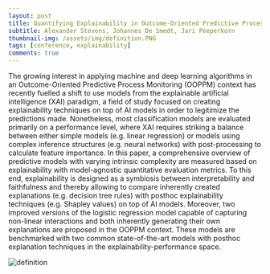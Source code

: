 ```yaml
---
layout: post
title: Quantifying Explainability in Outcome-Oriented Predictive Process Monitoring
subtitle: Alexander Stevens, Johannes De Smedt, Jari Peeperkorn
thumbnail-img: /assets/img/definition.PNG
tags: [conference, explainability]
comments: true
---
```


The growing interest in applying machine and deep learning algorithms in an Outcome-Oriented Predictive Process Monitoring (OOPPM) context has recently fuelled a shift to use models from the explainable artificial intelligence (XAI) paradigm, a field of study focused on creating explainability techniques on top of AI models in order to legitimize the predictions made. 
Nonetheless, most classification models are evaluated primarily on a performance level, where XAI requires striking a balance between either simple models (e.g. linear regression) or models using complex inference structures (e.g. neural networks) with post-processing to calculate feature importance. In this paper, a comprehensive overview of predictive models with varying intrinsic complexity are measured based on explainability with model-agnostic quantitative evaluation metrics. 
To this end, explainability is designed as a symbiosis between interpretability and faithfulness and thereby allowing to compare inherently created explanations (e.g. decision tree rules) with posthoc explainability techniques (e.g. Shapley values) on top of AI models.
Moreover, two improved versions of the logistic regression model capable of capturing non-linear interactions and both inherently generating their own explanations are proposed in the OOPPM context. 
These models are benchmarked with two common state-of-the-art models with posthoc explanation techniques in the explainability-performance space.

![definition](https://user-images.githubusercontent.com/75080516/207955809-7142abfd-b71a-4ffe-8889-c1078db73028.PNG)
